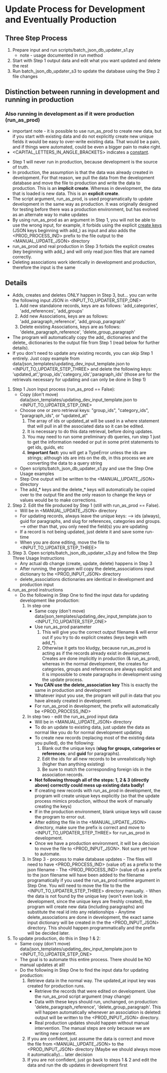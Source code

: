 # Update Process for Development and Eventually Production
## Three Step Process
1. Prepare input and run scripts/batch_json_db_updater_s1.py
    - note - usage documented in run method
2. Start with Step 1 output data and edit what you want updated and delete the rest
3. Run batch_json_db_updater_s3 to update the database using the Step 2 file changes

## Distinction between running in development and running in production
### Also running in development as if it were production (run_as_prod)
* important note - it is possible to use run_as_prod to create new data, but if you start with existing data and do not explicitly create new unique fields it would be easy to over-write existing data.  That would be a pain, and if things were automated, could be even a bigger pain to make right.
* <CAPITAL_LETTERS_IN_ANGLE_BRACKETS> indicates a [constant](https://github.com/lizschley/number_six/blob/develop/constants/scripts.py).
- Step 1 will never run in production, because development is the source of truth.
- In production, the assumption is that the data was already created in development.  For that reason, we pull the data from the development database and move the file to production and write the data to production.  This is an **implicit create**.  Whereas in development, the data that is loaded is new data.  This is an **explicit create**.
- The script argument, run_as_prod, is used programatically to update development in the same way as production.  It was originally designed for testing before there was a production environment, but has evolved as an alternate way to make updates
- By using run_as_prod as an argument in Step 1, you will not be able to use the wrong input, for example, it forbids using the explicit [create keys](https://github.com/lizschley/number_six/blob/develop/data/json_templates/updating_dev_input_template.json) (JSON keys beginning with add_) as input and also adds the <PROD_PROCESS_IND> prefix to the file output to the <MANUAL_UPDATE_JSON> directory
- run_as_prod and real production in Step 3 forbids the explicit creates (key beginning with add_) and will only read json files that are named correctly.
- Deleting associations work identically in development and production, therefore the input is the same

## Details
- Adds, creates and deletes ONLY happen in Step 3, but... you can write the following input JSON in <INPUT_TO_UPDATER_STEP_ONE>
   1. Add new standalone records, keys are as follows: 'add_categories', 'add_references', 'add_groups'
   2. Add new Associations, keys are as follows: 'add_paragraph_reference', 'add_group_paragraph'
   3. Delete existing Associations, keys are as follows: 'delete_paragraph_reference', 'delete_group_paragraph'
- The program will automatically copy the add_ dictionaries and the delete_ dictionaries to the output file from Step 1 (read below for further details).
- If you don't need to update any existing records, you can skip Step 1 entirely.  Just copy example from data/json_templates/updating_dev_input_template.json to <INPUT_TO_UPDATER_STEP_THREE> and delete the following keys: 'updated_at','group_ids','category_ids','paragraph_ids' (those are for the retrievals necessary for updating and can only be done in Step 1)

1. Step 1 Json Input process (run_as_prod == False):
    - Copy (don't move) data/json_templates/updating_dev_input_template.json to <INPUT_TO_UPDATER_STEP_ONE>
    - Choose one or zero retrieval keys: "group_ids", "category_ids", "paragraph_ids", or "updated_at"
      1. The array of ids or updated_at will be used in a where statement that will pull in all the associated data so it can be edited.
      2. It is necessary to do this data retrieval, before doing updates.
      3. You may need to run some preliminary db queries, run step 1 just to get the information needed or put in some print statements to get ids, guids, etc
      4. **Important fact:** you will get a TypeError unless the ids are strings; although ids are ints on the db, in this process we are converting the data to a query string
    - Open scripts/batch_json_db_updater_s1.py and use the Step One Usage examples
    - Step One output will be written to the <MANUAL_UPDATE_JSON> directory
    - The add_* keys and the delete_* keys will automatically be copied over to the output file and the only reason to change the keys or values would be to make corrections.
 2. Step 2.  Edit the file produced by Step 1 (still with run_as_prod == False).
    - Will be in <MANUAL_UPDATE_JSON> directory
    - For updating records, always leave the unique keys:
    --> ids (always), guid for paragraphs, and slug for references, categories and groups.
    --> other than that, you only need the field(s) you are updating
    - If a record is not being updated, just delete it and save some run-time
    - When you are done editing, move the file to <INPUT_TO_UPDATER_STEP_THREE>
 3. Step 3. Open scripts/batch_json_db_updater_s3.py and follow the Step Three Usage Instructions
    - Any actual db change (create, update, delete) happens in Step 3
    - After running, the program will copy the delete_associations input dictionary to the <PROD_INPUT_JSON> directory
    - delete_associations dictionaries are identical in development and production input
 4. run_as_prod instructions
    - Do the following in Step One to find the input data for updating development like production:
        1. In step one
           * Same copy (don't move) data/json_templates/updating_dev_input_template.json to <INPUT_TO_UPDATER_STEP_ONE>
           * Use run_as_prod parameter
              1. This will give you the correct output filename & will error out if you try to do explicit creates (keys begin with add_*).
              2. Otherwise it gets too kludgy, because run_as_prod is acting as if the records already exist in development.  Creates are done implicitly in production (& run_as_prod), whereas in the normal development, the creates for categories, groups and references are always explicit and it is impossible to create paragraphs in development using the update process.
           * **You CAN use the delete_association key**  This is exactly the same in production and development
           * Whatever input you use, the program will pull in data that you have already created in development.
           * For run_as_prod in development, the prefix will automatically be <PROD_PROCESS_IND>
        2. In step two - edit the run_as_prod input data
           * Will be in <MANUAL_UPDATE_JSON> directory
           * To do an update to existing data, just update the data as normal like you do for normal development updating
           * To create new records (replacing most of the existing data you pulled), do the following:
              1. Blank out the unique keys (**slug for groups, categories or references**; and **guid** for paragraphs).
              2. Edit the ids for all new records to be unrealistically high (higher than anything existing)
              3. Be sure to match the corresponding foreign ids in the association records.
           * **Not following through all of the steps:  1, 2 & 3 (directly above) correctly could mess up existing data badly!**
           * If creating new records with run_as_prod in development, the program will create unique keys explicitly (so that the update process mimics production, without the work of manually creating the keys)
           * If in the production environment, blank unique keys will cause the program to error out.
           * After editing the file in the <MANUAL_UPDATE_JSON> directory, make sure the prefix is correct and move to <INPUT_TO_UPDATER_STEP_THREE> for run_as_prod in development.
           * Once we have a production environment, it will be a decision to move the file to <PROD_INPUT_JSON>.  Not sure yet how to automate.
        3. In Step 3 - process to make database updates
          - The files will need to have <PROD_PROCESS_IND> (value of) as a prefix to the json filename
          - The <PROD_PROCESS_IND> (value of) as a prefix to the json filename will have been added to the filename programatically if you used the run_as_prod runtime argument in Step One.  You will need to move the file to the the <INPUT_TO_UPDATER_STEP_THREE> directory manually.
          - When the data is not found by the unique key (won't even look in development, since the unique keys are freshly created), the program will create new data (including paragraphs) and substitute the real id into any relationships
          - Anytime delete_associations are done in development, the exact same input dictionary will be created in the the <PROD_INPUT_JSON> directory.  This should happen programmatically and the prefix will be decided later.
4. To update production, do this in Step 1 & 2:
    - Same copy (don't move) data/json_templates/updating_dev_input_template.json to <INPUT_TO_UPDATER_STEP_ONE>
    - The goal is to automate this entire process.  There should be NO manual updates at all!
    - Do the following in Step One to find the input data for updating production:
        1. Retrieve data in the normal way.  The updated_at input key was created for production runs.
           * Retrieve the records that were edited on development.  Use the run_as_prod script argument (may change)
           * Data with these keys should run, unchanged, on production: 'delete_paragraph_reference', 'delete_group_paragraph'.  This will happen automatically whenever an association is deleted: output will be written to the <PROD_INPUT_JSON>  directory.
           * Real production updates should happen without manual intervention.  The manual steps are only because we are writing new content.
        2. If you are confident, just assume the data is correct and move the file from <MANUAL_UPDATE_JSON>
           to the <PROD_INPUT_JSON> directory (Maybe we should always move it automatically)... later decision
        3. If you are not confident, just go back to steps 1 & 2 and edit the data and run the db updates
           in development first

